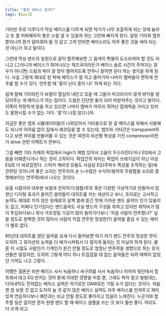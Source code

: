 ```yaml
---
title: "좋은 베이스 음색?"
tags: [bass]
---
```


기타만 주로 다루다가 막상 베이스를 다루게 되면 악기가 너무 조촐하게 되는 것에 놀라고 또 뭘 어찌해야지 좋은 소릴 낼 수 있을까 하는 고민에 빠지게 된다. 달랑 기타와 앰프 뿐이니까 뭔가 달아줘야 될 것 같고 그게 안되면 베이스라도 아주 좋은 것을 써야 되는 것 아닌가 하고 말이다.

그런데 막상 밴드의 일원으로 같이 합주해보면 그 음색이 특별히 도드라져야 할 것도 아니고 (그러니까 베이스가 튀어나오는 재즈곡이라든가 베이스 솔로 시간이 주어지는 경우가 아니면) 드럼과 박이 잘 맞아 떨어지도록 연주나 잘하면 된다 하는 생각을 하게 된다. 사실 그렇게 제대로 된 박에 베이스가 잘 치고 들어가야 나머지 멤버들이 편하게 연주를 할 수가 있다. 연주할 때 '흥이 난다 흥이 나!' 하게 되는 거다. 

쉽게 말해 기타라든가 보컬이 열심히 내닫고 있을 때 그들이 미끄러지지 않게 바닥을 잘 닦아주는 게 베이스가 하는 일이다. 드럼은 단단한 돌이 되어 떠받쳐주는 것이고 말이다. 이쪽이 허망하게 일을 하고 있으면 나머지 멤버가 아무리 뛰어난 잠재력을 가지고 있어도 발현시킬 수가 없는 거다. '흥'이 나질 않으니까.

지금은 좋은 앰프 시뮬레이터들이 나와있어서 기타용으로 된 걸 베이스를 위해서 사용해도 되니까 어려움 없이 집에서 레코딩을 할 수 있는데, 앰프와 기타간은 transparent하다고 보면 차이를 만들어줄 수 있는 것은 여전히 비선형 특성을 가진 compressor라든가 drive 관련 이펙트가 전부다. 

그걸 빼면 기타 자체의 픽업에서 high가 제법 있어서 고음이 두드러진다거나 EQ에서 고음을 더해준다거나 하는 것이 고작이다. 픽업간의 차이는 픽업이 쓰레기급이 아닌 이상 EQ로 다 바로잡힌다. 스피커 캐비넷 모듈도 사실상 EQ(주파수 특성을 조작하는 일)에 관련된 것이니까 좋은 소리는 연주자의 손 (=수많은 수식어/용어의 무용함을 소리로 증명해보이는 연주력)에서 나오는 것이다. 

요즘 시절이야 대부분 보컬과 전자악기/샘플/루프 혹은 다양한 가상악기로 만들어서 엄청난 디지털 효과가 들어간 음악들이 대히트를 치는 세상이고 보니, 조미료는 고사하고 농약도 제대로 치치 않은 원재료의 살짝 벌레 뜯긴 맛에 가까운 밴드 음악이 인기 있을리도 없고, 어쩌다 인기있다는 밴드음악도 사실 밴드의 구성을 취하고 있지만 제작비가 많이 투입되다보니 워낙 극초정밀 가공이 많이 들어가다보니 '저걸 사람이 연주했나?' 싶을 정도로 완벽한 것이 많아서 사람이 직접 연주한 엉성한(?) 음악을 즐길 수 있는 재미가 별로 없다. 

80년대 대히트를 쳤던 음악을 요새 다시 들어보면 여기 저기 밴드 연주의 엉성한 맛이 오히려 그 뮤지션의 능력을 더 배가시켜줘서 더 찰지게 들리는 것 아닐까 하게 된다. 물론 이 시절도 사람인가 기계인가 분간 안될 정도로 엄청난 연주력을 생명으로 하는 뮤지션들은 많았지만, 오히려 그렇게 어디 하나 트집잡을 데 없는 음악들은 되려 매력이 없었던 기억도 나고 그렇다. 

어쨌든 결론은 비싼 베이스 사서 녹음하나 싸구려를 사서 녹음하나 어차피 뒷단에서 컴프레서 대고 EQ 만지는 것이 톤에 지대한 영향을 미칠 뿐, 그래도 박자 절고 빌빌대는, 다이내믹도 전혀없는 베이스 실력은 악기로든 DAW로든 가릴 수가 없다는 것이다. 처음엔 참 보잘 것 없고 도저히 늘 것 같지 않은 베이스 실력도 자주 베이스를 만져주고 재미있게 연습하다보니 예전과는 비교 안될 정도로 좋아지고 있음이 느껴진다. 누군가와 합주할 일은 없지만 혼자 원맨 밴드 할 때 베이스 샘플을 쓰는 것 보다 훨씬 좋다. 머리도 더 쓰게 되고. 